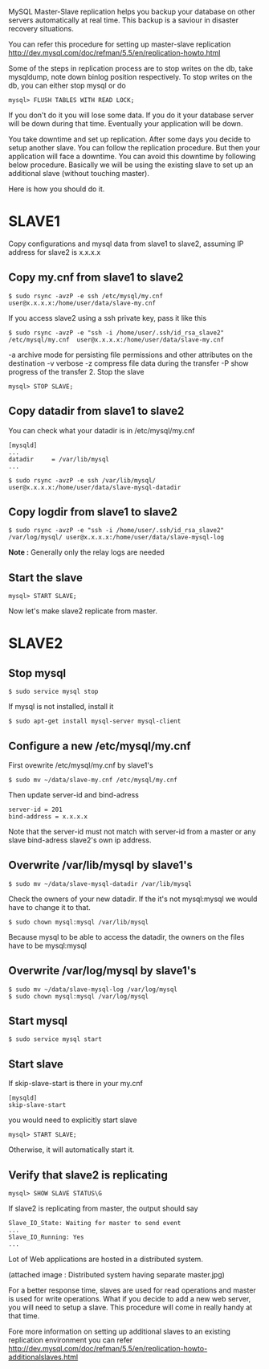 MySQL Master-Slave replication helps you backup your database on other servers automatically at real time. This backup is a saviour in disaster recovery situations. 

You can refer this procedure for setting up master-slave replication
http://dev.mysql.com/doc/refman/5.5/en/replication-howto.html

Some of the steps in replication process are to stop writes on the db, take mysqldump, note down binlog position respectively. To stop writes on the db, you can either stop mysql or do 

    mysql> FLUSH TABLES WITH READ LOCK;

If you don't do it you will lose some data. If you do it your database server will be down during that time. Eventually your application will be down.

You take downtime and set up replication. After some days you decide to setup another slave. You can follow the replication procedure. But then your application will face a downtime. You can avoid this downtime by following below procedure. Basically we will be using the existing slave to set up an additional slave (without touching master).

Here is how you should do it.

# SLAVE1

Copy configurations and mysql data from slave1 to slave2, assuming IP address for slave2 is x.x.x.x

## Copy my.cnf from slave1 to slave2
~~~~
$ sudo rsync -avzP -e ssh /etc/mysql/my.cnf  user@x.x.x.x:/home/user/data/slave-my.cnf
~~~~
If you access slave2 using a ssh private key, pass it like this
~~~~
$ sudo rsync -avzP -e "ssh -i /home/user/.ssh/id_rsa_slave2" /etc/mysql/my.cnf  user@x.x.x.x:/home/user/data/slave-my.cnf
~~~~
-a               archive mode for persisting file permissions and other attributes on the destination
-v               verbose
-z               compress file data during the transfer
-P		 show progress of the transfer
2. Stop the slave
~~~~
mysql> STOP SLAVE;
~~~~
## Copy datadir from slave1 to slave2
You can check what your datadir is in /etc/mysql/my.cnf
~~~~
[mysqld]
...
datadir		= /var/lib/mysql
...
~~~~
~~~~
$ sudo rsync -avzP -e ssh /var/lib/mysql/ user@x.x.x.x:/home/user/data/slave-mysql-datadir
~~~~
## Copy logdir from slave1 to slave2
~~~~
$ sudo rsync -avzP -e "ssh -i /home/user/.ssh/id_rsa_slave2" /var/log/mysql/ user@x.x.x.x:/home/user/data/slave-mysql-log
~~~~
**Note :** Generally only the relay logs are needed
## Start the slave
~~~~
mysql> START SLAVE;
~~~~

Now let's make slave2 replicate from master.

# SLAVE2

## Stop mysql
~~~~
$ sudo service mysql stop
~~~~
If mysql is not installed, install it
~~~~
$ sudo apt-get install mysql-server mysql-client
~~~~
## Configure a new /etc/mysql/my.cnf
First ovewrite /etc/mysql/my.cnf by slave1's 
~~~~
$ sudo mv ~/data/slave-my.cnf /etc/mysql/my.cnf
~~~~
Then update server-id and bind-adress
~~~~
server-id = 201
bind-address = x.x.x.x
~~~~
Note that the server-id must not match with server-id from a master or any slave
bind-adress slave2's own ip address.
## Overwrite /var/lib/mysql by slave1's
~~~~
$ sudo mv ~/data/slave-mysql-datadir /var/lib/mysql
~~~~
Check the owners of your new datadir. If the it's not mysql:mysql we would have to change it to that.
~~~~
$ sudo chown mysql:mysql /var/lib/mysql
~~~~
Because mysql to be able to access the datadir, the owners on the files have to be mysql:mysql
## Overwrite /var/log/mysql by slave1's
~~~~
$ sudo mv ~/data/slave-mysql-log /var/log/mysql
$ sudo chown mysql:mysql /var/log/mysql
~~~~
## Start mysql
~~~~
$ sudo service mysql start
~~~~
## Start slave
If skip-slave-start is there in your my.cnf 
~~~~
[mysqld]
skip-slave-start
~~~~
you would need to explicitly start slave
~~~~
mysql> START SLAVE;
~~~~
Otherwise, it will automatically start it.
## Verify that slave2 is replicating
~~~~
mysql> SHOW SLAVE STATUS\G
~~~~
If slave2 is replicating from master, the output should say
~~~~
Slave_IO_State: Waiting for master to send event
...
Slave_IO_Running: Yes
...
~~~~

Lot of Web applications are hosted in a distributed system. 


(attached image : Distributed system having separate master.jpg)

For a better response time, slaves are used for read operations and master is used for write operations. 
What if you decide to add a new web server, you will need to setup a slave. This procedure will come in really handy at that time.

Fore more information on setting up additional slaves to an existing replication environment you can refer
http://dev.mysql.com/doc/refman/5.5/en/replication-howto-additionalslaves.html

